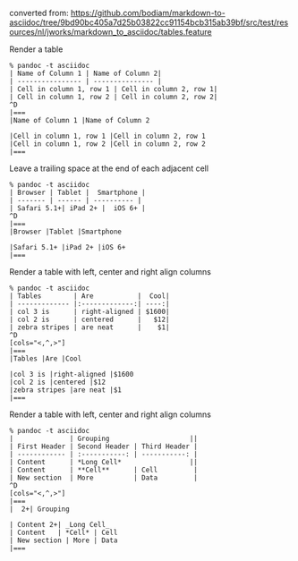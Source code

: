 converted from: <https://github.com/bodiam/markdown-to-asciidoc/tree/9bd90bc405a7d25b03822cc91154bcb315ab39bf/src/test/resources/nl/jworks/markdown_to_asciidoc/tables.feature>

Render a table

```
% pandoc -t asciidoc
| Name of Column 1 | Name of Column 2|
| ---------------- | --------------- |
| Cell in column 1, row 1 | Cell in column 2, row 1|
| Cell in column 1, row 2 | Cell in column 2, row 2|
^D
|===
|Name of Column 1 |Name of Column 2

|Cell in column 1, row 1 |Cell in column 2, row 1
|Cell in column 1, row 2 |Cell in column 2, row 2
|===
```


Leave a trailing space at the end of each adjacent cell

```
% pandoc -t asciidoc
| Browser | Tablet |  Smartphone |
| ------- | ------ | ---------- |
| Safari 5.1+| iPad 2+ |  iOS 6+ |
^D
|===
|Browser |Tablet |Smartphone

|Safari 5.1+ |iPad 2+ |iOS 6+
|===
```


Render a table with left, center and right align columns

```
% pandoc -t asciidoc
| Tables        | Are           |  Cool|
| ------------- |:-------------:| ----:|
| col 3 is      | right-aligned | $1600|
| col 2 is      | centered      |   $12|
| zebra stripes | are neat      |    $1|
^D
[cols="<,^,>"]
|===
|Tables |Are |Cool

|col 3 is |right-aligned |$1600
|col 2 is |centered |$12
|zebra stripes |are neat |$1
|===
```


Render a table with left, center and right align columns

```
% pandoc -t asciidoc
|              | Grouping                    ||
| First Header | Second Header | Third Header |
| ------------ | :-----------: | -----------: |
| Content      | *Long Cell*                 ||
| Content      | **Cell**      | Cell         |
| New section  | More          | Data         |
^D
[cols="<,^,>"]
|===
|  2+| Grouping

| Content 2+| _Long Cell_
| Content   | *Cell* | Cell
| New section | More | Data
|===
```


